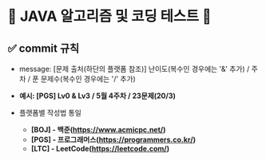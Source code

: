 [//]: # (![Logo]&#40;https://drive.google.com/file/d/1AN9gtTVo4VKQ_yz_AkNjZ78yI4NTqgq2/view?usp=drive_link&#41;)

# 🔗 JAVA 알고리즘 및 코딩 테스트 📌

## ✅ commit 규칙

* message: [문제 출처(하단의 플랫폼 참조)] 난이도(복수인 경우에는 '&' 추가) / 주차 / 푼 문제수(복수인 경우에는 '/' 추가)
* **예시: [PGS] Lv0 & Lv3 / 5월 4주차 / 23문제(20/3)**


* 플랫폼별 작성법 통일
  * **[BOJ] - 백준(https://www.acmicpc.net/)**
  * **[PGS] - 프로그래머스(https://programmers.co.kr/)**
  * **[LTC] - LeetCode(https://leetcode.com/)**
